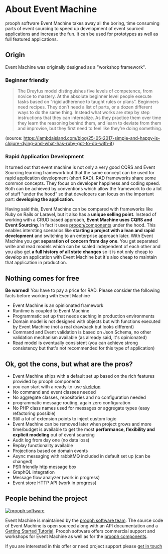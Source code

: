 # About Event Machine

prooph software Event Machine takes away all the boring, time consuming parts of event sourcing to speed up
development of event sourced applications and increase the fun. It can be used for prototypes as well as full featured applications.


## Origin

Event Machine was originally designed as a "workshop framework".

### Beginner friendly

> The Dreyfus model distinguishes five levels of competence, from novice to mastery. At the absolute beginner level people execute tasks based on “rigid adherence to taught rules or plans”. Beginners need recipes. They don’t need a list of parts, or a dozen different ways to do the same thing. Instead what works are step by step instructions that they can internalize. As they practice them over time they learn the reasoning behind them, and learn to deviate from them and improvise, but they first need to feel like they’re doing something.

(source: https://lambdaisland.com/blog/25-05-2017-simple-and-happy-is-clojure-dying-and-what-has-ruby-got-to-do-with-it)

### Rapid Application Development
It turned out that event machine is not only a very good CQRS and Event Sourcing learning framework but that the same concept
can be used for rapid application development (short RAD). RAD frameworks share some common concepts. They focus on developer
happiness and coding speed. Both can be achieved by conventions which allow the framework to do a lot of stuff "under the hood"
so that developers can focus on the important part: **developing the application**.

Having said this, Event Machine can be compared with frameworks like Ruby on Rails or Laravel, but it also has a **unique selling point**.
Instead of working with a CRUD based approach, **Event Machine uses CQRS and Event Sourcing**. In fact it uses [prooph/components](http://getprooph.org)
under the hood. This enables intersting scenarios like **starting a project with a lean and rapid development** and switching to an enterprise
approach later. With Event Machine you get **separation of concern from day one**. You get separated write and read models which can be scaled
independent of each other and you also get **a full history of all state changes** so it is not only cheap to develop an application
with Event Machine but it's also cheap to maintain that application in production. 

## Nothing comes for free

**Be warned!** You have to pay a price for RAD. Please consider the following facts before working with Event Machine

- Event Machine is an opinionated framework
- Runtime is coupled to Event Machine
- Programmatic set up that needs caching in production environments
- Domain model is not designed with objects but with functions executed by Event Machine (not a real drawback but looks different)
- Command and Event validation is based on Json Schema, no other validation mechanism available (as already said, it's opinionated)
- Read model is eventually consistent (you can achieve strong consistency but that's not recommended for this type of application)

## Ok, got the cons, but what are the pros?

- Event Machine ships with a default set up based on the rich features provided by prooph components
- you can start with a ready-to-use [skeleton](https://github.com/proophsoftware/event-machine-skeleton) 
- No command and event classes needed
- No aggregate classes, repositories and no configuration needed
- programmatic message routing, again zero configuration
- No PHP class names used for messages or aggregate types (easy refactoring possible)
- Still a lot of extension points to inject custom logic
- Event Machine can be removed later when project grows and more time/budget is available to get the most **performance, flexibility and explicit modeling** out of event sourcing
- Audit log from day one (no data loss)
- Replay functionality available 
- Projections based on domain events
- Async messaging with rabbitMQ included in default set up (can be changed)
- PSR friendly http message box 
- GraphQL integration
- Message flow analyzer (work in progress)
- Event store HTTP API (work in progress)

## People behind the project

[![prooph software](https://github.com/codeliner/php-ddd-cargo-sample/raw/master/docs/assets/prooph-software-logo.png)](http://prooph.de)

Event Machine is maintained by the [prooph software team](http://prooph-software.de/). The source code of Event Machine 
is open sourced along with an API documentation and a [Getting Started Tutorial](#). Prooph software offers commercial support and workshops
for Event Machine as well as for the [prooph components](http://getprooph.org/).

If you are interested in this offer or need project support please [get in touch](http://getprooph.org/#get-in-touch)